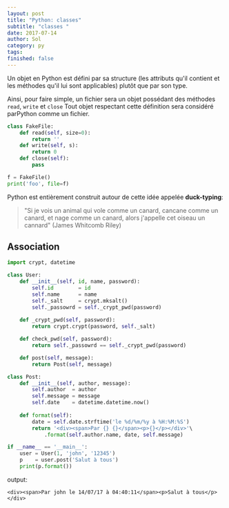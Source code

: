 ```yaml
---
layout: post
title: "Python: classes"
subtitle: "classes "
date: 2017-07-14
author: Sol
category: py
tags:  
finished: false
---
```


Un objet en Python est défini par sa structure (les attributs qu'il contient et les méthodes qu'il lui sont applicables) plutôt que par son type.

Ainsi, pour faire simple, un fichier sera un objet possédant des méthodes `read`, `write` et `close` Tout objet respectant cette définition sera considéré parPython comme un fichier.

```python
class FakeFile:
    def read(self, size=0):
        return ''
    def write(self, s):
        return 0
    def close(self):
        pass

f = FakeFile()
print('foo', file=f)
```

Python est entièrement construit autour de cette idée appelée **duck-typing**: 

> "Si je vois un animal qui vole comme un canard, cancane comme un canard, et nage comme un canard, alors j'appelle cet oiseau un cannard" (James Whitcomb Riley)



## Association 

```python
import crypt, datetime

class User:
    def __init__(self, id, name, password):
        self.id        = id
        self.name      = name
        self._salt     = crypt.mksalt()
        self._passowrd = self._crypt_pwd(password)
    
    def _crypt_pwd(self, password):
        return crypt.crypt(password, self._salt)

    def check_pwd(self, password):
        return self._passowrd == self._crypt_pwd(password)

    def post(self, message):
        return Post(self, message)

class Post:
    def __init__(self, author, message):
        self.author  = author
        self.message = message
        self.date    = datetime.datetime.now()
    
    def format(self):
        date = self.date.strftime('le %d/%m/%y à %H:%M:%S')
        return '<div><span>Par {} {}</span><p>{}</p></div>'\
            .format(self.author.name, date, self.message)

if __name__ == '__main__':
    user = User(1, 'john', '12345')
    p    = user.post('Salut à tous')
    print(p.format())

```

output:

```
<div><span>Par john le 14/07/17 à 04:40:11</span><p>Salut à tous</p></div>
```

